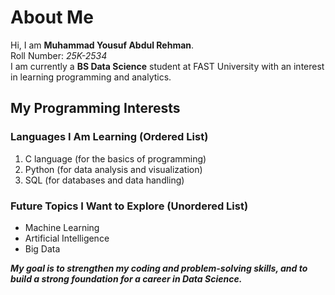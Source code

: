 # About Me  

Hi, I am **Muhammad Yousuf Abdul Rehman**.  
Roll Number: *25K-2534*  
I am currently a **BS Data Science** student at FAST University with an interest in learning programming and analytics.  

## My Programming Interests  

### Languages I Am Learning (Ordered List)  
1. C language (for the basics of programming)  
2. Python (for data analysis and visualization)  
3. SQL (for databases and data handling)  

### Future Topics I Want to Explore (Unordered List)  
- Machine Learning  
- Artificial Intelligence  
- Big Data  

**_My goal is to strengthen my coding and problem-solving skills, and to build a strong foundation for a career in Data Science._**
